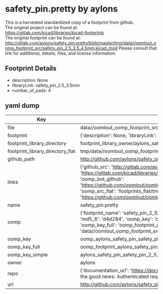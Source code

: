 # safety_pin.pretty by aylons  
This is a harvested standardized copy of a footprint from github.  
The original project can be found at:  
https://gitlab.com/kicad/libraries/kicad-footprints  
The original footprint can be found at:
http://gitlab.com/aylons/safety_pin.pretty/blob/master/tmp/data//oomlout_oomp_footprint_src/safety_pin_2.5_3.5_4.5mm.kicad_mod
Please consult that link for additional, details, files, and license information.  
## Footprint Details
* description: None  
* libraryLink: safety_pin_2.5_3.5mm  
* number_of_pads: 4  
## yaml dump  
| Key | Value |  
| --- | --- |  
| file | data//oomlout_oomp_footprint_src/safety_pin.pretty/safety_pin_2.5_3.5mm.kicad_mod |  
| footprint | {'description': None, 'libraryLink': 'safety_pin_2.5_3.5mm', 'number_of_pads': 4} |  
| footprint_library_directory | footprint_library_owner/aylons_safety_pin.pretty |  
| footprint_library_directory_flat | tmp/data//oomlout_oomp_footprint_src/footprints_flat/aylons_safety_pin_safety_pin_2_5_3_5mm/working |  
| github_path | http://github.com/aylons/safety_pin.pretty/blob/master/tmp/data//oomlout_oomp_footprint_src/safety_pin_2.5_3.5mm.kicad_mod |  
| links | {'github_src': 'http://gitlab.com/aylons/safety_pin.pretty/blob/master/tmp/data//oomlout_oomp_footprint_src/safety_pin_2.5_3.5_4.5mm.kicad_mod', 'github_src_repo': 'https://gitlab.com/kicad/libraries/kicad-footprints', 'oomp_bot': 'tmp/data//oomlout_oomp_footprint_src/footprints/aylons_safety_pin_safety_pin_2_5_3_5mm/working', 'oomp_bot_github': 'https://github.com/oomlout/oomlout_oomp_footprint_bot/tree/main/tmp/data//oomlout_oomp_footprint_src/footprints/aylons_safety_pin_safety_pin_2_5_3_5mm/working', 'oomp_src_flat': 'footprints_flat/tmp/data//oomlout_oomp_footprint_src/footprints_flat/aylons_safety_pin_safety_pin_2_5_3_5mm/working', 'oomp_src_flat_github': 'https://github.com/oomlout/oomlout_oomp_footprint_src/tree/main/tmp/data//oomlout_oomp_footprint_src/footprints_flat/aylons_safety_pin_safety_pin_2_5_3_5mm/working'} |  
| name | safety_pin.pretty |  
| oomp | {'footprint_name': 'safety_pin_2_5_3_5mm', 'library_name': 'safety_pin', 'md5': 'd4d284b29d11ebc4c1ca4da252a628fa', 'md5_10': 'd4d284b29d', 'md5_5': 'd4d28', 'md5_6': 'd4d284', 'oomp_key': 'oomp_aylons_safety_pin_safety_pin_2_5_3_5mm', 'oomp_key_extra': 'oomp_footprint_aylons_safety_pin_safety_pin_2_5_3_5mm', 'oomp_key_full': 'oomp_footprint_aylons_safety_pin_safety_pin_2_5_3_5mm_d4d284', 'oomp_key_simple': 'aylons_safety_pin_safety_pin_2_5_3_5mm', 'original_filename': 'data//oomlout_oomp_footprint_src/safety_pin.pretty/safety_pin_2.5_3.5mm.kicad_mod', 'owner_name': 'aylons'} |  
| oomp_key | oomp_aylons_safety_pin_safety_pin_2_5_3_5mm |  
| oomp_key_full | oomp_footprint_aylons_safety_pin_safety_pin_2_5_3_5mm |  
| oomp_key_simple | aylons_safety_pin_safety_pin_2_5_3_5mm |  
| owner | aylons |  
| repo | {'documentation_url': 'https://docs.github.com/rest/overview/resources-in-the-rest-api#rate-limiting', 'message': "API rate limit exceeded for 84.66.142.224. (But here's the good news: Authenticated requests get a higher rate limit. Check out the documentation for more details.)"} |  
| url | http://github.com/aylons/safety_pin.pretty |  

